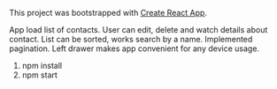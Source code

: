 This project was bootstrapped with [Create React App](https://github.com/facebook/create-react-app).

App load list of contacts. User can edit, delete and watch details about contact. List can be sorted, works search by a name. Implemented pagination. Left drawer makes app convenient for any device usage.

1. npm install
2. npm start
